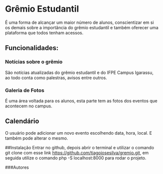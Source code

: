 # Grêmio Estudantil
É uma forma de alcançar um maior número de alunos, conscientizar em si os demais sobre a importância do grêmio estudantil e também oferecer uma plataforma que todos tenham acessos.

## Funcionalidades:
### Notícias sobre o grêmio 
São notícias atualizadas do grêmio estudantil e do IFPE Campus Igarassu, ao todo conta como palestras, avisos entre outros.
### Galeria de Fotos
É uma área voltada para os alunos, esta parte tem as fotos dos eventos que acontecem no campus.
## Calendário
O usuário pode adicionar um novo evento escolhendo data, hora, local. E também pode alterar o mesmo.

##Instalação
Entrar no github, depois abrir o terminal e utilizar o comando git clone com esse link https://github.com/tiagojosesilva/gremio.git, em seguida utilize o comando php -S localhost:8000 para rodar o projeto.

###Autores
